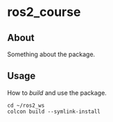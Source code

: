 # ros2_course

## About

Something about the package.

## Usage

How to *build* and use the package.

    cd ~/ros2_ws
    colcon build --symlink-install
